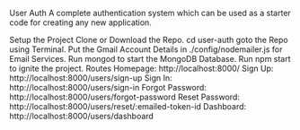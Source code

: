User Auth
A complete authentication system which can be used as a starter code for creating any new application.

Setup the Project
Clone or Download the Repo.
cd user-auth goto the Repo using Terminal.
Put the Gmail Account Details in ./config/nodemailer.js for Email Services.
Run mongod to start the MongoDB Database.
Run npm start to ignite the project.
Routes
Homepage: http://localhost:8000/
Sign Up: http://localhost:8000/users/sign-up
Sign In: http://localhost:8000/users/sign-in
Forgot Password: http://localhost:8000/users/forgot-password
Reset Password: http://localhost:8000/users/reset/:emailed-token-id
Dashboard: http://localhost:8000/users/dashboard
